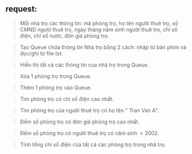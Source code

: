 ## request:

> Mỗi nhà trọ các thông tin: mã phòng trọ, họ tên người thuê trọ, số CMND ngưòi thuê trọ, ngày tháng năm sinh người thuê trọ, chỉ số điện, chí số nước, đơn giá phòng trọ.  

> Tạo Queue chứa thông tin Nhà trọ bằng 2 cách: nhập từ bàn phim và đọc/ghi từ file $t x t$.  

> Hiến thị tất cả các thông tin cua nhà trọ trong Queue.  

> Xóa 1 phòng trọ trong Queue.  

> Thêm 1 phòng trọ vào Queue.  

> Tìm phòng trọ có chi số điện cao nhất.  

> Tìm phòng trọ của người thuê trọ có họ tên " Tran Van A".  

> Đếm số phòng trọ có đơn giá phòng trọ cao nhất. 

> Đếm số phòng trọ có người thuê trọ có năm $\sinh <2002$.  

> Tính tổng chi số điện của tất cả các phòng trọ trong nhà trọ.
